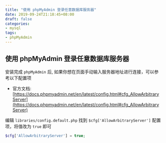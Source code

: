 ```yaml
---
title: "使用 phpMyAdmin 登录任意数据库服务器"
date: 2019-09-24T21:18:45+08:00
draft: false
categories: 
- mysql
tags:
- phpMyAdmin
---
```


## 使用 phpMyAdmin 登录任意数据库服务器

安装完成 `phpMyAdmin` 后, 如果你想在页面手动输入服务器地址进行连接，可以参考以下配置项

- 官方文档: [https://docs.phpmyadmin.net/en/latest/config.html#cfg_AllowArbitraryServer](https://docs.phpmyadmin.net/en/latest/config.html#cfg_AllowArbitraryServer)

编辑 `libraries/config.default.php` 找到 `$cfg['AllowArbitraryServer']` 配置项，将值改为 `true` 即可

```php
$cfg['AllowArbitraryServer'] = true;
```
